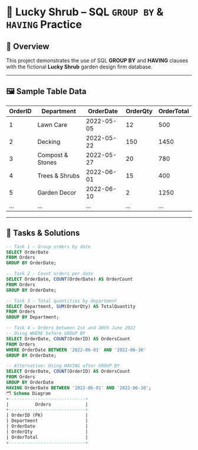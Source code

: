 # 🌿 Lucky Shrub – SQL `GROUP BY` & `HAVING` Practice

## 📌 Overview
This project demonstrates the use of SQL **GROUP BY** and **HAVING** clauses with the fictional **Lucky Shrub** garden design firm database.

---

## 🖼 Sample Table Data

| OrderID | Department         | OrderDate  | OrderQty | OrderTotal |
|---------|-------------------|------------|----------|------------|
| 1       | Lawn Care         | 2022-05-05 | 12       | 500        |
| 2       | Decking           | 2022-05-22 | 150      | 1450       |
| 3       | Compost & Stones  | 2022-05-27 | 20       | 780        |
| 4       | Trees & Shrubs    | 2022-06-01 | 15       | 400        |
| 5       | Garden Decor      | 2022-06-10 | 2        | 1250       |
| ...     | ...               | ...        | ...      | ...        |

---

## 🎯 Tasks & Solutions

```sql
-- Task 1 – Group orders by date
SELECT OrderDate
FROM Orders
GROUP BY OrderDate;

-- Task 2 – Count orders per date
SELECT OrderDate, COUNT(OrderDate) AS OrderCount
FROM Orders
GROUP BY OrderDate;

-- Task 3 – Total quantities by department
SELECT Department, SUM(OrderQty) AS TotalQuantity
FROM Orders
GROUP BY Department;

-- Task 4 – Orders between 1st and 30th June 2022
-- Using WHERE before GROUP BY
SELECT OrderDate, COUNT(OrderID) AS OrdersCount
FROM Orders
WHERE OrderDate BETWEEN '2022-06-01' AND '2022-06-30'
GROUP BY OrderDate;

-- Alternative: Using HAVING after GROUP BY
SELECT OrderDate, COUNT(OrderID) AS OrdersCount
FROM Orders
GROUP BY OrderDate
HAVING OrderDate BETWEEN '2022-06-01' AND '2022-06-30';
🗂 Schema Diagram
+-----------------------------+
|          Orders             |
+-----------------------------+
| OrderID (PK)                |
| Department                  |
| OrderDate                   |
| OrderQty                    |
| OrderTotal                  |
+-----------------------------+
